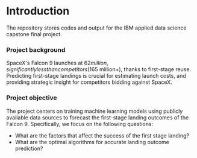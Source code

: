 # Introduction
The repository stores codes and output for the IBM applied data science capstone final project. 

### Project background
SpaceX's Falcon 9 launches at $62 million, significantly less than competitors ($165 million+), thanks to first-stage reuse. Predicting first-stage landings is crucial for estimating launch costs, and providing strategic insight for competitors bidding against SpaceX.
### Project objective 
The project centers on training machine learning models using publicly available data sources to forecast the first-stage landing outcomes of the Falcon 9. Specifically, we focus on the following questions:
- What are the factors that affect the success of the first stage landing?
- What are the optimal algorithms for accurate landing outcome prediction? 



